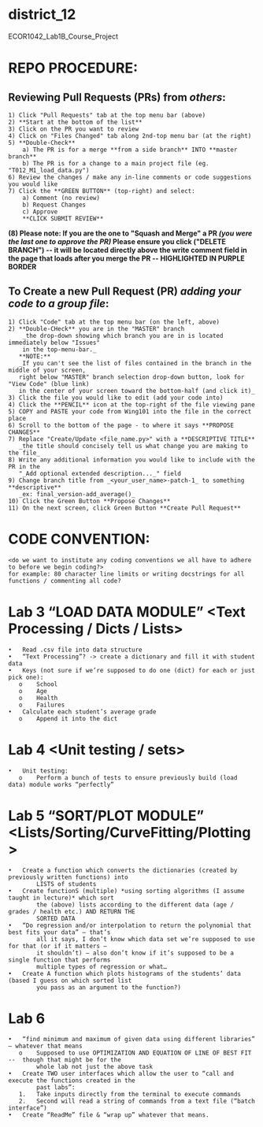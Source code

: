 # district_12
ECOR1042_Lab1B_Course_Project

# REPO PROCEDURE:
## Reviewing Pull Requests (PRs) from _others_:
    1) Click "Pull Requests" tab at the top menu bar (above)
    2) **Start at the bottom of the list**
    3) Click on the PR you want to review
    4) Click on "Files Changed" tab along 2nd-top menu bar (at the right)
    5) **Double-Check**
        a) The PR is for a merge **from a side branch** INTO **master branch**
        b) The PR is for a change to a main project file (eg. "T012_M1_load_data.py")
    6) Review the changes / make any in-line comments or code suggestions you would like
    7) Click the **GREEN BUTTON** (top-right) and select:
        a) Comment (no review)
        b) Request Changes
        c) Approve
        **CLICK SUBMIT REVIEW**
  **(8) Please note: If you are the one to "Squash and Merge" a PR _(you were the last one to approve the PR)_
        Please ensure you click ("DELETE BRANCH") -- it will be located directly above the write comment field
        in the page that loads after you merge the PR -- HIGHLIGHTED IN PURPLE BORDER**

## To Create a new Pull Request (PR) _adding your code to a group file_:
    1) Click "Code" tab at the top menu bar (on the left, above)
    2) **Double-CHeck** you are in the "MASTER" branch
        _the drop-down showing which branch you are in is located immediately below "Issues"
        in the top-menu-bar._
       **NOTE:**
       _If you can't see the list of files contained in the branch in the middle of your screen,
       right below "MASTER" branch selection drop-down button, look for "View Code" (blue link)
       in the center of your screen toward the bottom-half (and click it)_
    3) Click the file you would like to edit (add your code into)
    4) Click the **PENCIL** icon at the top-right of the file viewing pane
    5) COPY and PASTE your code from Wing101 into the file in the correct place
    6) Scroll to the bottom of the page - to where it says **PROPOSE CHANGES**
    7) Replace "Create/Update <file_name.py>" with a **DESCRIPTIVE TITLE**
       _the title should concisely tell us what change you are making to the file_
    8) Write any additional information you would like to include with the PR in the 
       "_Add optional extended description..._" field
    9) Change branch title from _<your_user_name>-patch-1_ to something **descriptive**
       _ex: final_version-add_average()_
    10) Click the Green Button **Propose Changes**
    11) On the next screen, click Green Button **Create Pull Request**
    

# CODE CONVENTION:
    <do we want to institute any coding conventions we all have to adhere to before we begin coding?>
    for example: 80 character line limits or writing docstrings for all functions / commenting all code?
    



# Lab 3 “LOAD DATA MODULE” <Text Processing / Dicts / Lists>
    •	Read .csv file into data structure
    •	“Text Processing”? -> create a dictionary and fill it with student data
    •	Keys (not sure if we’re supposed to do one (dict) for each or just pick one):
       o	School
       o	Age
       o	Health
       o	Failures
    •	Calculate each student’s average grade
       o	Append it into the dict
   
# Lab 4 <Unit testing / sets>
    •	Unit testing:
       o	Perform a bunch of tests to ensure previously build (load data) module works “perfectly”

# Lab 5 “SORT/PLOT MODULE” <Lists/Sorting/CurveFitting/Plotting>
    •	Create a function which converts the dictionaries (created by previously written functions) into 
            LISTS of students
    •	Create functionS (multiple) *using sorting algorithms (I assume taught in lecture)* which sort
            the (above) lists according to the different data (age / grades / health etc.) AND RETURN THE 
            SORTED DATA
    •	“Do regression and/or interpolation to return the polynomial that best fits your data” – that’s 
            all it says, I don’t know which data set we’re supposed to use for that (or if it matters – 
            it shouldn’t) – also don’t know if it’s supposed to be a single function that performs 
            multiple types of regression or what…
    •	Create A function which plots histograms of the students’ data (based I guess on which sorted list
            you pass as an argument to the function?)

# Lab 6
    •	“find minimum and maximum of given data using different libraries” – whatever that means
       o	Supposed to use OPTIMIZATION AND EQUATION OF LINE OF BEST FIT --  though that might be for the 
            whole lab not just the above task
    •	Create TWO user interfaces which allow the user to “call and execute the functions created in the 
            past labs”:
       1.	Take inputs directly from the terminal to execute commands
       2.	Second will read a string of commands from a text file (“batch interface”)
    •	Create “ReadMe” file & “wrap up” whatever that means.
